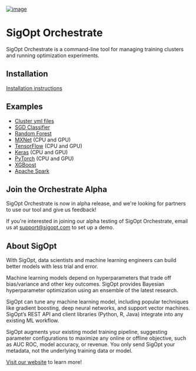 [![image](https://sigopt.com/static/img/SigOpt_logo_horiz.png?raw=true)](https://sigopt.com)
# SigOpt Orchestrate
SigOpt Orchestrate is a command-line tool for managing training clusters and running optimization experiments.

## Installation
[Installation instructions](https://app.sigopt.com/docs/orchestrate/installation)

## Examples
* [Cluster yml files](clusters/)
* [SGD Classifier](sgd_classifier/)
* [Random Forest](random_forest/)
* [MXNet](mxnet_mnist/) (CPU and GPU)
* [TensorFlow](tensorflow_mnist/) (CPU and GPU)
* [Keras](keras_mnist/) (CPU and GPU)
* [PyTorch](pytorch_mnist/) (CPU and GPU)
* [XGBoost](xgboost/)
* [Apache Spark](apache_spark/)

## Join the Orchestrate Alpha
SigOpt Orchestrate is now in alpha release, and we're looking for partners to use our tool and give us feedback!

If you're interested in joining our alpha testing of SigOpt Orchestrate, email us at <support@sigopt.com> to set up a demo.

## About SigOpt

With SigOpt, data scientists and machine learning engineers can build better models with less trial and error.

Machine learning models depend on hyperparameters that trade off bias/variance and other key outcomes. SigOpt provides Bayesian hyperparameter optimization using an ensemble of the latest research.

SigOpt can tune any machine learning model, including popular techniques like gradient boosting, deep neural networks, and support vector machines. SigOpt’s REST API and client libraries (Python, R, Java) integrate into any existing ML workflow.

SigOpt augments your existing model training pipeline, suggesting parameter configurations to maximize any online or offline objective, such as AUC ROC, model accuracy, or revenue. You only send SigOpt your metadata, not the underlying training data or model.

[Visit our website](https://sigopt.com) to learn more!

